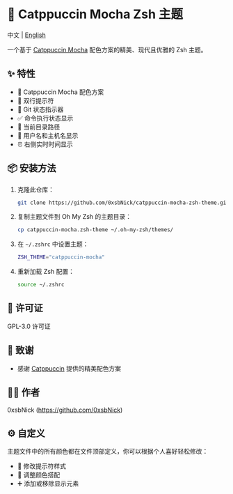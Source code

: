 # 🎨 Catppuccin Mocha Zsh 主题

中文 | [English](README_EN.md)

一个基于 [Catppuccin Mocha](https://github.com/catppuccin/catppuccin) 配色方案的精美、现代且优雅的 Zsh 主题。



## ✨ 特性

- 🎯 Catppuccin Mocha 配色方案
- 💫 双行提示符
- 🔄 Git 状态指示器
- ✅ 命令执行状态显示
- 📂 当前目录路径
- 👤 用户名和主机名显示
- ⏰ 右侧实时时间显示

## 📦 安装方法

1. 克隆此仓库：
   ```bash
   git clone https://github.com/0xsbNick/catppuccin-mocha-zsh-theme.git
   ```

2. 复制主题文件到 Oh My Zsh 的主题目录：
   ```bash
   cp catppuccin-mocha.zsh-theme ~/.oh-my-zsh/themes/
   ```

3. 在 `~/.zshrc` 中设置主题：
   ```bash
   ZSH_THEME="catppuccin-mocha"
   ```

4. 重新加载 Zsh 配置：
   ```bash
   source ~/.zshrc
   ```


## 📄 许可证

GPL-3.0 许可证

## 🙏 致谢

- 感谢 [Catppuccin](https://github.com/catppuccin/catppuccin) 提供的精美配色方案

## 👨‍💻 作者

0xsbNick (https://github.com/0xsbNick)



## ⚙️ 自定义

主题文件中的所有颜色都在文件顶部定义，你可以根据个人喜好轻松修改：

- 🎨 修改提示符样式
- 🌈 调整颜色搭配
- ➕ 添加或移除显示元素
